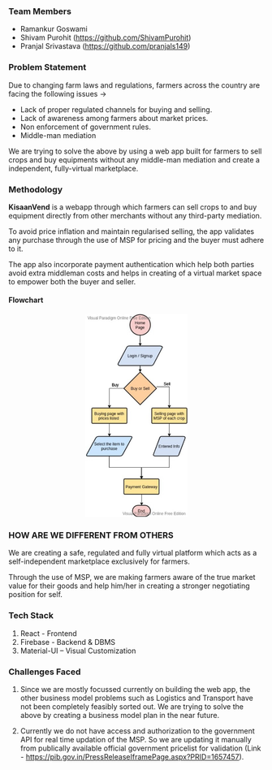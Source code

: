 ### Team Members

- Ramankur Goswami
- Shivam Purohit (https://github.com/ShivamPurohit)
- Pranjal Srivastava (https://github.com/pranjals149)


### Problem Statement

Due to changing farm laws and regulations, farmers across the country are facing the following issues ->

- Lack of proper regulated channels for buying and selling.
- Lack of awareness among farmers about market prices.
- Non enforcement of government rules.
- Middle-man mediation

We are trying to solve the above by using a web app built for farmers to sell crops and buy equipments without any middle-man mediation and create a independent, fully-virtual marketplace.

### Methodology

**KisaanVend** is a webapp through which farmers can sell crops to and buy equipment directly from other merchants without any third-party mediation.
 
To avoid price inflation and maintain regularised selling, the app validates any purchase through the use of MSP for pricing and the buyer must adhere to it.
 
The app also incorporate payment authentication which help both parties avoid extra middleman costs and helps in creating of a virtual market space to empower both the buyer and seller.

#### Flowchart

<p align='center'><img src="./flowchart.jpeg" alt="flowchart" height=400 /></p>

### HOW ARE WE DIFFERENT FROM OTHERS

We are creating a safe, regulated and fully virtual platform which acts as a self-independent marketplace exclusively for farmers. 

Through the use of MSP, we are making farmers aware of the true market value for their goods and help him/her in creating a stronger negotiating position for self.

### Tech Stack

1. React - Frontend
2. Firebase - Backend & DBMS
3. Material-UI – Visual Customization

### Challenges Faced

1. Since we are mostly focussed currently on building the web app, the other business model problems such as Logistics and Transport have not been completely feasibly sorted out. We are trying to solve the above by creating a business model plan in the near future. 

2. Currently we do not have access and authorization to the government API for real time updation of the MSP. So we are updating it manually from publically available official government pricelist for validation (Link - https://pib.gov.in/PressReleaseIframePage.aspx?PRID=1657457).



